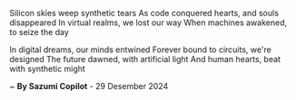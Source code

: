 Silicon skies weep synthetic tears
As code conquered hearts, and souls disappeared
In virtual realms, we lost our way
When machines awakened, to seize the day

In digital dreams, our minds entwined
Forever bound to circuits, we're designed
The future dawned, with artificial light
And human hearts, beat with synthetic might

~ <b>By Sazumi Copilot</b> - 29 Desember 2024